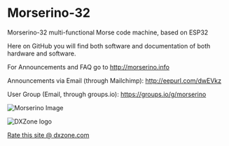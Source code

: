 # Morserino-32 
Morserino-32 multi-functional Morse code machine, based on ESP32

Here on GitHub you will find both software and documentation of both hardware and software.


For Announcements and FAQ go to http://morserino.info

Announcements via Email (through Mailchimp): http://eepurl.com/dwEVkz

User Group (Email, through groups.io): https://groups.io/g/morserino

![Morserino Image](https://raw.githubusercontent.com/oe1wkl/Morserino-32/master/Documentation/User%20Manual/Images/Morserino.jpg)

![DXZone logo](https://raw.githubusercontent.com/oe1wkl/Morserino-32/master/dxzone_180x85_rounded.gif)

<a href="https://www.dxzone.com/cgi-bin/dir/rate.cgi?ID=33277">Rate this site @ dxzone.com</a>
